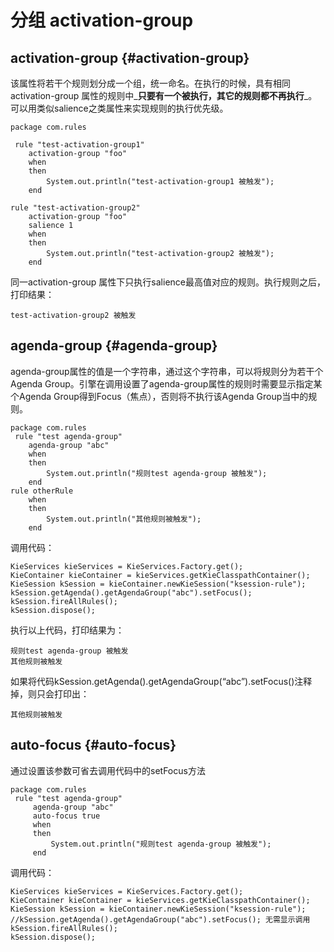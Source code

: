 # 分组 activation-group

## activation-group {#activation-group}

该属性将若干个规则划分成一个组，统一命名。在执行的时候，具有相同activation-group 属性的规则中_**只要有一个被执行，其它的规则都不再执行**_。可以用类似salience之类属性来实现规则的执行优先级。

```
package com.rules

 rule "test-activation-group1"
    activation-group "foo"
    when
    then
        System.out.println("test-activation-group1 被触发");
    end

rule "test-activation-group2"
    activation-group "foo"
    salience 1
    when
    then
        System.out.println("test-activation-group2 被触发");
    end
```

同一activation-group 属性下只执行salience最高值对应的规则。执行规则之后，打印结果：

```
test-activation-group2 被触发
```

## agenda-group {#agenda-group}

agenda-group属性的值是一个字符串，通过这个字符串，可以将规则分为若干个Agenda Group。引擎在调用设置了agenda-group属性的规则时需要显示指定某个Agenda Group得到Focus（焦点），否则将不执行该Agenda Group当中的规则。

```
package com.rules
 rule "test agenda-group"
    agenda-group "abc"
    when
    then
        System.out.println("规则test agenda-group 被触发");
    end
rule otherRule
    when
    then
        System.out.println("其他规则被触发");
    end
```

调用代码：

```
KieServices kieServices = KieServices.Factory.get();
KieContainer kieContainer = kieServices.getKieClasspathContainer();
KieSession kSession = kieContainer.newKieSession("ksession-rule");
kSession.getAgenda().getAgendaGroup("abc").setFocus();
kSession.fireAllRules();
kSession.dispose();
```

执行以上代码，打印结果为：

```
规则test agenda-group 被触发
其他规则被触发
```

如果将代码kSession.getAgenda\(\).getAgendaGroup\(“abc”\).setFocus\(\)注释掉，则只会打印出：

```
其他规则被触发
```

## auto-focus {#auto-focus}

通过设置该参数可省去调用代码中的setFocus方法

```
package com.rules
 rule "test agenda-group"
     agenda-group "abc"
     auto-focus true
     when
     then
         System.out.println("规则test agenda-group 被触发");
     end
```

调用代码：

```
KieServices kieServices = KieServices.Factory.get();
KieContainer kieContainer = kieServices.getKieClasspathContainer();
KieSession kSession = kieContainer.newKieSession("ksession-rule");
//kSession.getAgenda().getAgendaGroup("abc").setFocus(); 无需显示调用
kSession.fireAllRules();
kSession.dispose();
```



